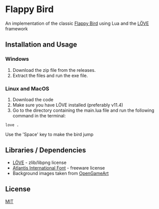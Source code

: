 # Flappy Bird
An implementation of the classic [Flappy Bird](https://en.wikipedia.org/wiki/Flappy_Bird) using Lua and the [LÖVE](https://love2d.org/) framework

## Installation and Usage

### Windows
1. Download the zip file from the releases.
2. Extract the files and run the exe file.  

### Linux and MacOS
1. Download the code
2. Make sure you have LÖVE installed (preferably v11.4)
3. Go to the directory containing the main.lua file and run the following command in the terminal:

```
love .
```
Use the 'Space' key to make the bird jump

## Libraries / Dependencies
- [LÖVE](https://love2d.org/) - zlib/libpng license
- [Atlantis International Font](https://www.fontspace.com/atlantis-international-font-f31357) - freeware license
- Background images taken from [OpenGameArt](https://opengameart.org/content/bevouliin-free-mountain-game-background)

## License

[MIT](https://choosealicense.com/licenses/mit/)
